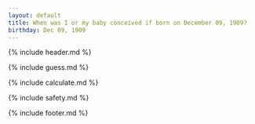 ```yaml
---
layout: default
title: When was I or my baby conceived if born on December 09, 1909?
birthday: Dec 09, 1909
---
```


{% include header.md %}

{% include guess.md %}

{% include calculate.md %}

{% include safety.md %}

{% include footer.md %}



